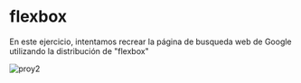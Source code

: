 # flexbox
En este ejercicio, intentamos recrear la página de busqueda web de Google utilizando la distribución de "flexbox"

![proy2](https://user-images.githubusercontent.com/28945494/119842479-01c07b00-bf07-11eb-909f-128b460de0b8.JPG)
